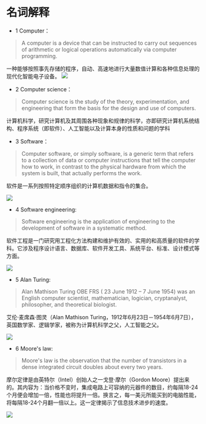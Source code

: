 # 名词解释

* 1 Computer：

> A computer is a device that can be instructed to carry out sequences of arithmetic or logical operations automatically via computer programming. 

一种能够按照事先存储的程序，自动、高速地进行大量数值计算和各种信息处理的现代化智能电子设备。
![](https://timgsa.baidu.com/timg?image&quality=80&size=b9999_10000&sec=1538827792128&di=18c7db7270c70175f60eaccca80ba564&imgtype=0&src=http%3A%2F%2Fp1.pccoo.cn%2Fyp%2F20130625%2F201306251128206286.jpg)

* 2 Computer science：

> Computer science is the study of the theory, experimentation, and engineering that form the basis for the design and use of computers. 

计算机科学，研究计算机及其周围各种现象和规律的科学，亦即研究计算机系统结构、程序系统（即软件）、人工智能以及计算本身的性质和问题的学科

* 3 Software：

> Computer software, or simply software, is a generic term that refers to a collection of data or computer instructions that tell the computer how to work, in contrast to the physical hardware from which the system is built, that actually performs the work. 

软件是一系列按照特定顺序组织的计算机数据和指令的集合。

![](https://ss3.bdstatic.com/70cFv8Sh_Q1YnxGkpoWK1HF6hhy/it/u=2506432782,2439915205&fm=26&gp=0.jpg)

* 4 Software engineering:

> Software engineering is the application of engineering to the development of software in a systematic method.

软件工程是一门研究用工程化方法构建和维护有效的、实用的和高质量的软件的学科。它涉及程序设计语言、数据库、软件开发工具、系统平台、标准、设计模式等方面。

![](https://timgsa.baidu.com/timg?image&quality=80&size=b9999_10000&sec=1538828190762&di=70e47f81b68f785ae4f2abfb80d7b98d&imgtype=0&src=http%3A%2F%2Fwww.cssxt.com%2Fuploadfile%2F2017%2F0911%2F20170911111638823.gif)

* 5 Alan Turing:

> Alan Mathison Turing OBE FRS ( 23 June 1912 – 7 June 1954) was an English computer scientist, mathematician, logician, cryptanalyst, philosopher, and theoretical biologist.

艾伦·麦席森·图灵（Alan Mathison Turing，1912年6月23日－1954年6月7日），英国数学家、逻辑学家，被称为计算机科学之父，人工智能之父。

![](https://timgsa.baidu.com/timg?image&quality=80&size=b9999_10000&sec=1538828288917&di=36573a30a8060a701c56982768931e8e&imgtype=0&src=http%3A%2F%2Fi2.hexunimg.cn%2F2015-04-15%2F174963624.jpg)

* 6 Moore's law:

> Moore's law is the observation that the number of transistors in a dense integrated circuit doubles about every two years. 

摩尔定律是由英特尔（Intel）创始人之一戈登·摩尔（Gordon Moore）提出来的。其内容为：当价格不变时，集成电路上可容纳的元器件的数目，约每隔18-24个月便会增加一倍，性能也将提升一倍。换言之，每一美元所能买到的电脑性能，将每隔18-24个月翻一倍以上。这一定律揭示了信息技术进步的速度。

![](http://xqimg.imedao.com/1537d224a8a4b93fe0d74fc7.png)
